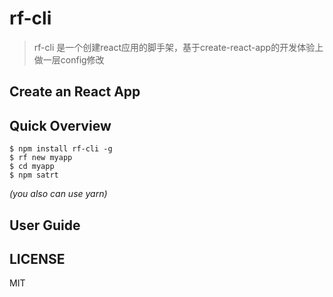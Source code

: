 # rf-cli

> rf-cli 是一个创建react应用的脚手架，基于create-react-app的开发体验上做一层config修改 

## Create an React App

## Quick Overview

```shell
$ npm install rf-cli -g
$ rf new myapp
$ cd myapp
$ npm satrt
```

_(you also can use yarn)_



## User Guide

## LICENSE

MIT
